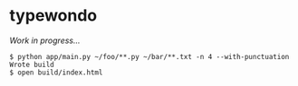 # typewondo

*Work in progress...*

```console
$ python app/main.py ~/foo/**.py ~/bar/**.txt -n 4 --with-punctuation
Wrote build
$ open build/index.html
```
